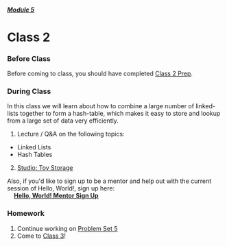 ##### [Module 5](../../)

# Class 2

### Before Class

Before coming to class, you should have completed [Class 2 Prep](../class2-prep).

### During Class
In this class we will learn about how to combine a large number of linked-lists together to form a hash-table, which makes it easy to store and lookup from a large set of data very efficiently.

1. Lecture / Q&A on the following topics:
  * Linked Lists 
  * Hash Tables

2. [Studio: Toy Storage](../studios/toy-storage)

Also, if you'd like to sign up to be a mentor and help out with the current session of Hello, World!, sign up here:<br>&nbsp;&nbsp;&nbsp;&nbsp;**<a href="https://docs.google.com/forms/d/1eAta17WuL3TAI0HIbNyAcfGFcDoRjmoq6Ukgd-p1Ul0/viewform" target="_blank">Hello, World! Mentor Sign Up</a>**

### Homework
1. Continue working on [Problem Set 5](../problem-set)
2. Come to [Class 3](../class3)!
